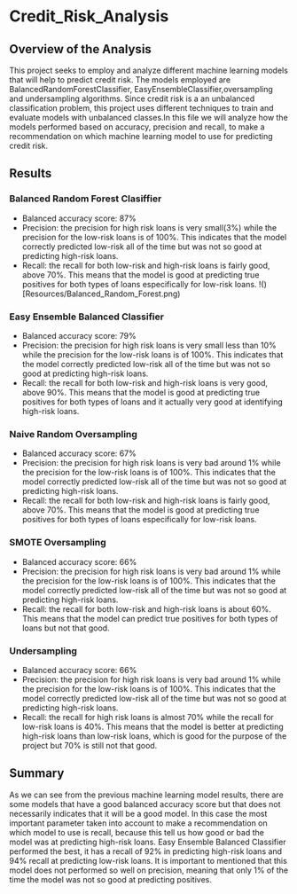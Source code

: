 # Credit_Risk_Analysis

## Overview of the Analysis

This project seeks to employ and analyze different machine learning models that will help to predict credit risk. The models employed are BalancedRandomForestClassifier, EasyEnsembleClassifier,oversampling and undersampling algorithms. Since credit risk is a an unbalanced classification problem, this project uses different techniques to train and  evaluate models with unbalanced classes.In this file we will analyze how the models performed based on accuracy, precision and recall, to make a recommendation on which machine learning model to use for predicting credit risk.


## Results


### Balanced Random Forest Clasiffier
 * Balanced accuracy score: 87%
 * Precision: the precision for high risk loans is very small(3%) while the precision for the low-risk loans is of 100%. This indicates that the model correctly predicted low-risk all of the time but was not so good at predicting high-risk loans.
 * Recall: the recall for both low-risk and high-risk loans is fairly good, above 70%. This means that the model is good at predicting true positives for both types of loans especifically for low-risk loans.
 !()[Resources/Balanced_Random_Forest.png)

### Easy Ensemble Balanced Classifier
 * Balanced accuracy score: 79%
 * Precision: the precision for high risk loans is very small less than 10% while the precision for the low-risk loans is of 100%. This indicates that the model correctly predicted low-risk all of the time but was not so good at predicting high-risk loans.
 * Recall: the recall for both low-risk and high-risk loans is very good, above 90%. This means that the model is good at predicting true positives for both types of loans and it actually very good at identifying high-risk loans.


### Naive Random Oversampling
 * Balanced accuracy score: 67%
 * Precision: the precision for high risk loans is very bad around 1% while the precision for the low-risk loans is of 100%. This indicates that the model correctly predicted low-risk all of the time but was not so good at predicting high-risk loans.
 * Recall: the recall for both low-risk and high-risk loans is fairly good, above 70%. This means that the model is good at predicting true positives for both types of loans especifically for low-risk loans.

### SMOTE Oversampling
 * Balanced accuracy score: 66%
 * Precision: the precision for high risk loans is very bad around 1% while the precision for the low-risk loans is of 100%. This indicates that the model correctly predicted low-risk all of the time but was not so good at predicting high-risk loans.
 * Recall: the recall for both low-risk and high-risk loans is about 60%. This means that the model can predict true positives for both types of loans but not that good.

### Undersampling
 * Balanced accuracy score: 66%
 * Precision: the precision for high risk loans is very bad around 1% while the precision for the low-risk loans is of 100%. This indicates that the model correctly predicted low-risk all of the time but was not so good at predicting high-risk loans.
 * Recall: the recall for high risk loans is almost 70% while the recall for low-risk loans is 40%. This means that the model is better at predicting high-risk loans than low-risk loans, which is good for the purpose of the project but 70% is still not that good. 

## Summary
As we can see from the previous machine learning model results, there are some models that have a good balanced accuracy score but that does not necessarily indicates that it will be a good model. In this case the most important parameter taken into account to make a recommendation on which model to use is recall, because this tell us how good or bad the model was at predicting high-risk loans. Easy Ensemble Balanced Classifier performed the best, it has a recall of 92% in predicting high-risk loans and 94% recall at predicting low-risk loans. It is important to mentioned that this model does not performed so well on precision, meaning that only 1% of the time the model was not so good at predicting positives. 
